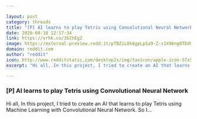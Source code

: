 ```yaml
---

layout: post
category: threads
title: "[P] AI learns to play Tetris using Convolutional Neural Network"
date: 2020-04-10 12:17:34
link: https://vrhk.co/3b2hEg2
image: https://external-preview.redd.it/pTBZiL8k6gpLpSa9-Z-x1X96ng8TDdQhvnQ1k1KNs_s.jpg?width=480&height=251.308900524&auto=webp&crop=480:251.308900524,smart&s=17546daab0e17811d76d50abf5684ab7e452d48d
domain: reddit.com
author: "reddit"
icon: http://www.redditstatic.com/desktop2x/img/favicon/apple-icon-57x57.png
excerpt: "Hi all, In this project, I tried to create an AI that learns to play Tetris using Machine Learning with Convolutional Neural Network. So I..."

---
```


### [P] AI learns to play Tetris using Convolutional Neural Network

Hi all, In this project, I tried to create an AI that learns to play Tetris using Machine Learning with Convolutional Neural Network. So I...